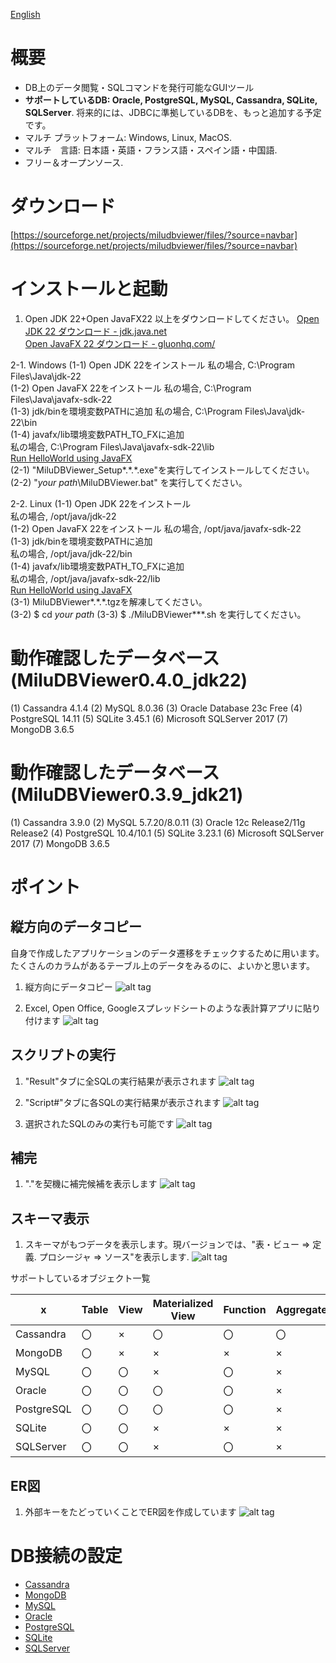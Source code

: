 [English](README.md)

# 概要

- DB上のデータ閲覧・SQLコマンドを発行可能なGUIツール
- **サポートしているDB: Oracle, PostgreSQL, MySQL, Cassandra, SQLite, SQLServer**. 将来的には、JDBCに準拠しているDBを、もっと追加する予定です。
- マルチ プラットフォーム: Windows, Linux, MacOS.
- マルチ　言語: 日本語・英語・フランス語・スペイン語・中国語.
- フリー＆オープンソース.

# ダウンロード

[https://sourceforge.net/projects/miludbviewer/files/?source=navbar](https://sourceforge.net/projects/miludbviewer/files/?source=navbar)

# インストールと起動

1. Open JDK 22+Open JavaFX22 以上をダウンロードしてください。
   [Open JDK 22 ダウンロード - jdk.java.net](https://jdk.java.net/)  
   [Open JavaFX 22 ダウンロード - gluonhq.com/](https://gluonhq.com/products/javafx/)  

2-1. Windows
(1-1) Open JDK 22をインストール
私の場合, C:\Program Files\Java\jdk-22  
(1-2) Open JavaFX 22をインストール
私の場合, C:\Program Files\Java\javafx-sdk-22  
(1-3) jdk/binを環境変数PATHに追加
私の場合, C:\Program Files\Java\jdk-22\bin  
(1-4) javafx/lib環境変数PATH_TO_FXに追加  
私の場合, C:\Program Files\Java\javafx-sdk-22\lib  
[Run HelloWorld using JavaFX](https://openjfx.io/openjfx-docs/#install-javafx)  
(2-1) "MiluDBViewer_Setup\*.\*.\*.exe"を実行してインストールしてください。  
(2-2) "*your path*\MiluDBViewer.bat" を実行してください。  

2-2. Linux
(1-1) Open JDK 22をインストール  
私の場合, /opt/java/jdk-22  
(1-2) Open JavaFX 22をインストール 
私の場合, /opt/java/javafx-sdk-22  
(1-3) jdk/binを環境変数PATHに追加  
私の場合, /opt/java/jdk-22/bin  
(1-4) javafx/lib環境変数PATH_TO_FXに追加  
私の場合, /opt/java/javafx-sdk-22/lib  
[Run HelloWorld using JavaFX](https://openjfx.io/openjfx-docs/#install-javafx)  
(3-1) MiluDBViewer\*.\*.\*.tgzを解凍してください。  
(3-2) $ cd *your path* 
(3-3) $ ./MiluDBViewer\*\*\*.sh を実行してください。  

# 動作確認したデータベース(MiluDBViewer0.4.0_jdk22)
(1) Cassandra 4.1.4
(2) MySQL 8.0.36
(3) Oracle Database 23c Free
(4) PostgreSQL 14.11
(5) SQLite 3.45.1
(6) Microsoft SQLServer 2017
(7) MongoDB 3.6.5


# 動作確認したデータベース(MiluDBViewer0.3.9_jdk21)
(1) Cassandra 3.9.0
(2) MySQL 5.7.20/8.0.11
(3) Oracle 12c Release2/11g Release2
(4) PostgreSQL 10.4/10.1
(5) SQLite 3.23.1
(6) Microsoft SQLServer 2017
(7) MongoDB 3.6.5

# ポイント

## 縦方向のデータコピー
自身で作成したアプリケーションのデータ遷移をチェックするために用います。
たくさんのカラムがあるテーブル上のデータをみるのに、よいかと思います。

1. 縦方向にデータコピー
![alt tag](doc/en/c01.copy_01.png)

2. Excel, Open Office, Googleスプレッドシートのような表計算アプリに貼り付けます
![alt tag](doc/en/c01.copy_02_excel.png)

## スクリプトの実行

1. "Result"タブに全SQLの実行結果が表示されます
![alt tag](doc/en/s01.01result.png)

2. "Script#"タブに各SQLの実行結果が表示されます 
![alt tag](doc/en/s01.02script7.png)

3. 選択されたSQLのみの実行も可能です
![alt tag](doc/en/s01.03result_single.png)

## 補完

1. "."を契機に補完候補を表示します
![alt tag](doc/en/c02.completion.png)

## スキーマ表示

1. スキーマがもつデータを表示します。現バージョンでは、"表・ビュー => 定義. プロシージャ => ソース"を表示します.
![alt tag](doc/en/c03.schema_browse.png)

サポートしているオブジェクト一覧

x|Table|View|Materialized View|Function|Aggregate|Procedure|Package|Type|Trigger|Sequence
-|-----|----|-----------------|--------|---------|---------|-------|----|-------|--------
Cassandra|〇|×|〇|〇|〇|×|×|〇|×|×
MongoDB|〇|×|×|×|×|×|×|×|×|×
MySQL|〇|〇|×|〇|×|〇|×|〇|×
Oracle|〇|〇|〇|〇|×|〇|〇|〇|〇|〇
PostgreSQL|〇|〇|〇|〇|×|×|×|〇|〇|〇
SQLite|〇|〇|×|×|×|×|×|×|×|×
SQLServer|〇|〇|×|〇|×|〇|×|〇|〇|〇

## ER図

1. 外部キーをたどっていくことでER図を作成しています
![alt tag](doc/en/c04.er_diagram.png)

# DB接続の設定

- [Cassandra](doc/ja/START_Cassandra.md)
- [MongoDB](doc/ja/START_MongoDB.md)
- [MySQL](doc/ja/START_MySQL.md)
- [Oracle](doc/ja/START_Oracle.md)
- [PostgreSQL](doc/ja/START_PostgreSQL.md)
- [SQLite](doc/ja/START_SQLite.md)
- [SQLServer](doc/ja/START_SQLServer.md)

